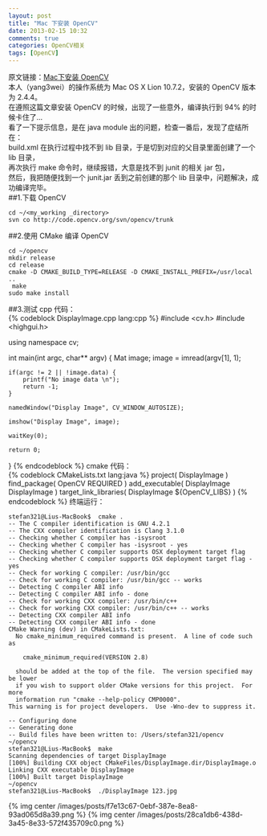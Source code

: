 ```yaml
---
layout: post
title: "Mac 下安装 OpenCV"
date: 2013-02-15 10:32
comments: true
categories: OpenCV相关
tags: [OpenCV]
---
```

原文链接：[Mac下安装 OpenCV](http://stefan321.iteye.com/blog/1555880)  
本人（yang3wei）的操作系统为 Mac OS X Lion 10.7.2，安装的 OpenCV 版本为 2.4.4。<!-- more -->  
在遵照这篇文章安装 OpenCV 的时候，出现了一些意外，编译执行到 94% 的时候卡住了...  
看了一下提示信息，是在 java module 出的问题，检查一番后，发现了症结所在：  
build.xml 在执行过程中找不到 lib 目录，于是切到对应的父目录里面创建了一个 lib 目录，  
再次执行 make 命令时，继续报错，大意是找不到 junit 的相关 jar 包，  
然后，我把随便找到一个 junit.jar 丢到之前创建的那个 lib 目录中，问题解决，成功编译完毕。  
##1.下载 OpenCV
```
cd ~/<my_working _directory>
svn co http://code.opencv.org/svn/opencv/trunk
```
##2.使用 CMake 编译 OpenCV
```
cd ~/opencv
mkdir release
cd release
cmake -D CMAKE_BUILD_TYPE=RELEASE -D CMAKE_INSTALL_PREFIX=/usr/local ..
￼make
sudo make install
```
##3.测试
cpp 代码：  
{% codeblock DisplayImage.cpp lang:cpp %}
#include <cv.h>
#include <highgui.h>

using namespace cv;

int main(int argc, char** argv) {
    Mat image;
    image = imread(argv[1], 1);

    if(argc != 2 || !image.data) {
        printf("No image data \n");
        return -1;
    }

    namedWindow("Display Image", CV_WINDOW_AUTOSIZE);

    imshow("Display Image", image);

    waitKey(0);

    return 0;
}
{% endcodeblock %}
cmake 代码：  
{% codeblock CMakeLists.txt lang:java %}
project( DisplayImage )
find_package( OpenCV REQUIRED )
add_executable( DisplayImage DisplayImage )
target_link_libraries( DisplayImage ${OpenCV_LIBS} )
{% endcodeblock %}
终端运行：  
```
stefan321@Lius-MacBook$  cmake .
-- The C compiler identification is GNU 4.2.1
-- The CXX compiler identification is Clang 3.1.0
-- Checking whether C compiler has -isysroot
-- Checking whether C compiler has -isysroot - yes
-- Checking whether C compiler supports OSX deployment target flag
-- Checking whether C compiler supports OSX deployment target flag - yes
-- Check for working C compiler: /usr/bin/gcc
-- Check for working C compiler: /usr/bin/gcc -- works
-- Detecting C compiler ABI info
-- Detecting C compiler ABI info - done
-- Check for working CXX compiler: /usr/bin/c++
-- Check for working CXX compiler: /usr/bin/c++ -- works
-- Detecting CXX compiler ABI info
-- Detecting CXX compiler ABI info - done
CMake Warning (dev) in CMakeLists.txt:
  No cmake_minimum_required command is present.  A line of code such as

    cmake_minimum_required(VERSION 2.8)

  should be added at the top of the file.  The version specified may be lower
  if you wish to support older CMake versions for this project.  For more
  information run "cmake --help-policy CMP0000".
This warning is for project developers.  Use -Wno-dev to suppress it.

-- Configuring done
-- Generating done
-- Build files have been written to: /Users/stefan321/opencv
~/opencv
stefan321@Lius-MacBook$  make
Scanning dependencies of target DisplayImage
[100%] Building CXX object CMakeFiles/DisplayImage.dir/DisplayImage.o
Linking CXX executable DisplayImage
[100%] Built target DisplayImage
~/opencv
stefan321@Lius-MacBook$  ./DisplayImage 123.jpg
```
{% img center /images/posts/f7e13c67-0ebf-387e-8ea8-93ad065d8a39.png %}
{% img center /images/posts/28ca1db6-438d-3a45-8e33-572f435709c0.png %}
